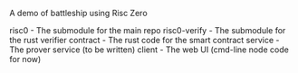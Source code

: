 A demo of battleship using Risc Zero

risc0 - The submodule for the main repo
risc0-verify - The submodule for the rust verifier
contract - The rust code for the smart contract
service - The prover service (to be written)
client - The web UI (cmd-line node code for now)

